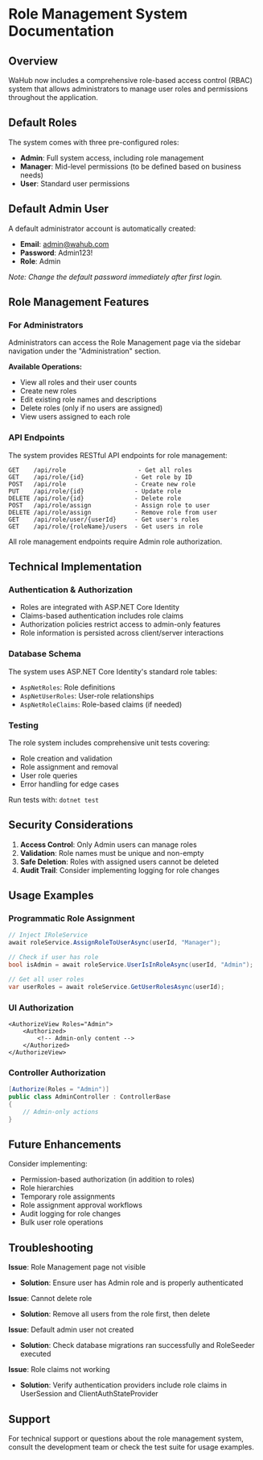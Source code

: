 # Role Management System Documentation

## Overview

WaHub now includes a comprehensive role-based access control (RBAC) system that allows administrators to manage user roles and permissions throughout the application.

## Default Roles

The system comes with three pre-configured roles:

- **Admin**: Full system access, including role management
- **Manager**: Mid-level permissions (to be defined based on business needs)
- **User**: Standard user permissions

## Default Admin User

A default administrator account is automatically created:
- **Email**: admin@wahub.com
- **Password**: Admin123!
- **Role**: Admin

*Note: Change the default password immediately after first login.*

## Role Management Features

### For Administrators

Administrators can access the Role Management page via the sidebar navigation under the "Administration" section.

**Available Operations:**
- View all roles and their user counts
- Create new roles
- Edit existing role names and descriptions
- Delete roles (only if no users are assigned)
- View users assigned to each role

### API Endpoints

The system provides RESTful API endpoints for role management:

```
GET    /api/role                    - Get all roles
GET    /api/role/{id}              - Get role by ID
POST   /api/role                   - Create new role
PUT    /api/role/{id}              - Update role
DELETE /api/role/{id}              - Delete role
POST   /api/role/assign            - Assign role to user
DELETE /api/role/assign            - Remove role from user
GET    /api/role/user/{userId}     - Get user's roles
GET    /api/role/{roleName}/users  - Get users in role
```

All role management endpoints require Admin role authorization.

## Technical Implementation

### Authentication & Authorization

- Roles are integrated with ASP.NET Core Identity
- Claims-based authentication includes role claims
- Authorization policies restrict access to admin-only features
- Role information is persisted across client/server interactions

### Database Schema

The system uses ASP.NET Core Identity's standard role tables:
- `AspNetRoles`: Role definitions
- `AspNetUserRoles`: User-role relationships
- `AspNetRoleClaims`: Role-based claims (if needed)

### Testing

The role system includes comprehensive unit tests covering:
- Role creation and validation
- Role assignment and removal
- User role queries
- Error handling for edge cases

Run tests with: `dotnet test`

## Security Considerations

1. **Access Control**: Only Admin users can manage roles
2. **Validation**: Role names must be unique and non-empty
3. **Safe Deletion**: Roles with assigned users cannot be deleted
4. **Audit Trail**: Consider implementing logging for role changes

## Usage Examples

### Programmatic Role Assignment

```csharp
// Inject IRoleService
await roleService.AssignRoleToUserAsync(userId, "Manager");

// Check if user has role
bool isAdmin = await roleService.UserIsInRoleAsync(userId, "Admin");

// Get all user roles
var userRoles = await roleService.GetUserRolesAsync(userId);
```

### UI Authorization

```razor
<AuthorizeView Roles="Admin">
    <Authorized>
        <!-- Admin-only content -->
    </Authorized>
</AuthorizeView>
```

### Controller Authorization

```csharp
[Authorize(Roles = "Admin")]
public class AdminController : ControllerBase
{
    // Admin-only actions
}
```

## Future Enhancements

Consider implementing:
- Permission-based authorization (in addition to roles)
- Role hierarchies
- Temporary role assignments
- Role assignment approval workflows
- Audit logging for role changes
- Bulk user role operations

## Troubleshooting

**Issue**: Role Management page not visible
- **Solution**: Ensure user has Admin role and is properly authenticated

**Issue**: Cannot delete role
- **Solution**: Remove all users from the role first, then delete

**Issue**: Default admin user not created
- **Solution**: Check database migrations ran successfully and RoleSeeder executed

**Issue**: Role claims not working
- **Solution**: Verify authentication providers include role claims in UserSession and ClientAuthStateProvider

## Support

For technical support or questions about the role management system, consult the development team or check the test suite for usage examples.